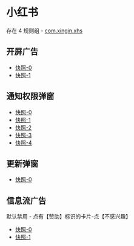 # 小红书

存在 4 规则组 - [com.xingin.xhs](/src/apps/com.xingin.xhs.ts)

## 开屏广告

- [快照-0](https://i.gkd.li/import/12739065)
- [快照-1](https://i.gkd.li/import/13197784)

## 通知权限弹窗

- [快照-0](https://i.gkd.li/import/13195753)
- [快照-1](https://i.gkd.li/import/13222356)
- [快照-2](https://i.gkd.li/import/13256145)
- [快照-3](https://i.gkd.li/import/13255627)
- [快照-4](https://i.gkd.li/import/13250418)

## 更新弹窗

- [快照-0](https://i.gkd.li/import/13246890)

## 信息流广告

默认禁用 - 点有【赞助】标识的卡片-点【不感兴趣】

- [快照-0](https://i.gkd.li/import/13455503)
- [快照-1](https://i.gkd.li/import/13455500)
